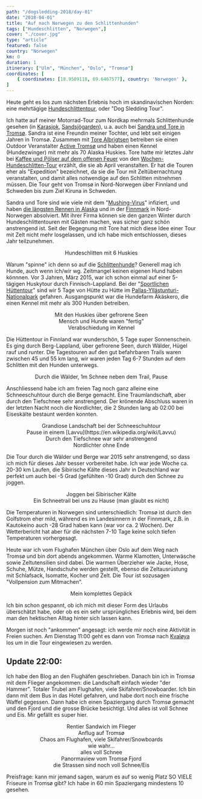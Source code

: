 ```yaml
---
path: "/dogsledding-2018/day-01"
date: "2018-04-01"
title: "Auf nach Norwegen zu den Schlittenhunden"
tags: ["Hundeschlitten", "Norwegen",]
cover: "./cover.jpg"
type: "article"
featured: false
country: "Norwegen"
km: 0
duration: 1
itinerary: ["Ulm", "München", "Oslo", "Tromsø"]
coordinates: [
    { coordinates: [18.9509118, 69.6467577], country: 'Norwegen' },
]
---
```


Heute geht es los zum nächsten Erlebnis hoch im skandinavischen Norden: eine mehrtägige [Hundeschlittentour](https://de.wikipedia.org/wiki/Hundeschlitten), oder "Dog Sledding Tour".

Ich hatte auf meiner Motorrad-Tour zum Nordkap mehrmals Schlittenhunde gesehen (in [Karasjok](https://jochenontour.blogspot.no/2017/06/tag-11-im-herzen-von-sami-lappland.html), [Sandsjögarden](https://jochenontour.blogspot.no/2017/06/tag-13-auf-der-e45-lappland-verlassen.html)), u.a. auch bei [Sandra und Tore in Tromsø](https://jochenontour.blogspot.no/2017/06/tag-08-uber-bardufoss-nach-tromso-zu.html). Sandra ist eine Freundin meiner Tochter, und lebt seit einigen Jahren in Tromsø. Zusammen mit [Tore Albrigtsen](https://no.wikipedia.org/wiki/Tore_Albrigtsen) betreiben sie einen Outdoor Veranstalter [Active Tromsø](https://www.activetromso.no/) und haben einen Kennel (Hundezwinger) mit mehr als 70 Alaska Huskies. Tore hatte mir letztes Jahr bei [Kaffee und Pölser auf dem offenen Feuer](https://1.bp.blogspot.com/-4hdsu4hdzkY/WTpc0cg7eqI/AAAAAAAAk6A/hd3qxzMzZU4eD9A_k0xG5vRKdwOZqQn7ACKgB/s1600/IMG_2467.JPG) von den [Wochen-Hundeschlitten-Tour](https://activetromso.no/dog-sledding/one-week-of-active-dog-sledding/) erzählt, die sie ab April veranstalten. Er hat die Touren eher als "Expedition" bezeichnet, da sie die Tour mit Zeltübernachtung veranstalten, und damit alles notwendige auf den Schlitten mitnehmen müssen. Die Tour geht von Tromsø in Nord-Norwegen über Finnland und Schweden bis zum Ziel Kiruna in Schweden.

Sandra und Tore sind wie viele mit dem "[Mushing-Virus](https://en.wikipedia.org/wiki/Mushing)" infiziert, und haben [die längsten Rennen in Alaska](https://www.activetromso.no/about-active-tromso/) und in der [Finnmark](http://www.finnmarkslopet.no/) in Nord-Norwegen absolviert. Mit ihrer Firma können sie den ganzen Winter durch Hundeschlittentouren mit Gästen machen, was sicher ganz schön anstrengend ist. Seit der Begegnung mit Tore hat mich diese Idee einer Tour mit Zelt nicht mehr losgelassen, und ich habe mich entschlossen, dieses Jahr teilzunehmen.

<rehype-image src="husky-dog-sledding-luxury-tourism-winter-trip-active-tromso-square-1.jpg"><center>Hundeschlitten mit 6 Huskies</center></rehype-image>

Warum "spinne" ich denn so auf die [Schlittenhunde](https://de.wikipedia.org/wiki/Schlittenhund)? Generell mag ich Hunde, auch wenn ich/wir wg. Zeitmangel keinen eigenen Hund haben könnnen. Vor 3 Jahren, März 2015, war ich schon einmal auf einer 5-tägigen Huskytour durch Finnisch-Lappland. Bei der "[Sportlichen Hüttentour](https://www.huskytrack.de/index.html)" sind wir 5 Tage von Hütte zu Hütte im [Pallas-Yllästunturi-Nationalpark](https://www.google.com/maps/place/Pallas-Yll%C3%A4stunturi+National+Park/@68.109692,23.4911794,8z/data=!4m5!3m4!1s0x45d2262f76f9400f:0xde3268801bd987de!8m2!3d67.9669076!4d24.132843) gefahren. Ausgangspunkt war die Hundefarm Äkäskero, die einen Kennel mit mehr als 300 Hunden betreiben.

<photo-composition>
<rehype-image src="Huskytour-2015-170.jpg"><center>Mit den Huskies über gefrorene Seen</center></rehype-image>
<rehype-image src="20150312_142208_Urlaub-Lappland.jpg"><center>Mensch und Hunde waren "fertig"</center></rehype-image>
<rehype-image src="20150316_142722_Urlaub-Lappland.jpg"><center>Verabschiedung im Kennel</center></rehype-image>
</photo-composition>

Die Hüttentour in Finnland war wunderschön, 5 Tage super Sonnenschein. Es ging durch Berg-Lappland, über gefrorene Seen, durch Wälder, Hügel rauf und runter. Die Tagestouren auf den gut befahrbaren Trails waren zwischen 45 und 55 km lang, wir waren jeden Tag 6-7 Stunden auf dem Schlitten mit den Hunden unterwegs.

<rehype-image src="20150315_131359_Urlaub-Lappland.jpg"><center>Durch die Wälder, 1m Schnee neben dem Trail, Pause</center></rehype-image>

Anschliessend habe ich am freien Tag noch ganz alleine eine Schneeschuhtour durch die Berge gemacht. Eine Traumlandschaft, aber durch den Tiefschnee sehr anstrengend. Der krönende Abschluss waren in der letzten Nacht noch die Nordlichter, die 2 Stunden lang ab 02:00 bei Eiseskälte bestaunt werden konnten.

<photo-composition>
<rehype-image src="20150317_112933_Urlaub-Lappland.jpg"><center>Grandiose Landschaft bei der Schneeschuhtour</center></rehype-image>
<rehype-image src="20150317_130034_Urlaub-Lappland.jpg"><center>Pause in einem [Lavvu](https://en.wikipedia.org/wiki/Lavvu)</center></rehype-image>
<rehype-image src="20150317_131128_Urlaub-Lappland.jpg"><center>Durch den Tiefschnee war sehr anstrengend</center></rehype-image>
<rehype-image src="20150318_011959_Urlaub-Lappland.jpg"><center>Nordlichter ohne Ende</center></rehype-image>
</photo-composition>

Die Tour durch die Wälder und Berge war 2015 sehr anstrengend, so dass ich mich für dieses Jahr besser vorbereitet habe. Ich war jede Woche ca. 20-30 km Laufen, die Sibirische Kälte dieses Jahr in Deutschland war perfekt um auch bei -5 Grad (gefühlten -10 Grad) durch den Schnee zu joggen.

<photo-composition>
<rehype-image src="IMG_0068.jpg"><center>Joggen bei Sibirischer Kälte</center></rehype-image>
<rehype-image src="IMG_0062.jpg"><center>Ein Schneetrail bei uns zu Hause (man glaubt es nicht)</center></rehype-image>
</photo-composition>

Die Temperaturen in Norwegen sind unterschiedlich: Tromsø ist durch den Golfstrom eher mild, während es im Landesinnern in der Finnmark, z.B. in Kautokeino auch -28 Grad haben kann (war vor ca. 2 Wochen). Der Wetterbericht hat aber für die nächsten 7-10 Tage keine solch tiefen Temperaturen vorhergesagt.

<photo-composition>
<rehype-image src="IMG_0208.PNG"><center></center></rehype-image>
</photo-composition>

Heute war ich vom Flughafen München über Oslo auf dem Weg nach Tromsø und bin dort abends angekommen. Warme Klamotten, Unterwäsche sowie Zeltutensilien sind dabei. Die warmen Überzieher wie Jacke, Hose, Schuhe, Mütze, Handschuhe werden gestellt, ebenso die Zeltausrüstung mit Schlafsack, Isomatte, Kocher und Zelt. Die Tour ist sozusagen "Vollpension zum Mitmachen".

<rehype-image src="IMG_0266.JPG"><center>Mein komplettes Gepäck </center></rehype-image>

Ich bin schon gespannt, ob ich mich mit dieser Form des Urlaubs überschätzt habe, oder ob es ein sehr ursprüngliches Erlebnis wird, bei dem man den hektischen Alltag hinter sich lassen kann.

Morgen ist noch "ankommen" angesagt: ich werde mir noch eine Aktivität in Freien suchen. Am Dienstag 11:00 geht es dann von Tromsø nach [Kvaløya](https://en.wikipedia.org/wiki/Kval%C3%B8ya_(Troms%C3%B8)) los um in die Tour eingewiesen zu werden.

## Update 22:00:

Ich habe den Blog an den Flughäfen geschrieben. Danach bin ich in Tromsø mit dem Flieger angekommen: die Landschaft einfach wieder "der Hammer". Totaler Trubel am Flughafen, viele Skifahrer/Snowboarder. Ich bin dann mit dem Bus in das Hotel gefahren, und habe dort noch eine frische Waffel gegessen. Dann habe ich einen Spaziergang durch Tromsø gemacht und den Fjord und die grosse Brücke besichtigt. Und alles ist voll Schnee und Eis. Mir gefällt es super hier.

<photo-composition>
<rehype-image src="IMG_0335.JPG"><center>Rentier Sandwich im Flieger</center></rehype-image>
<rehype-image src="IMG_0345.JPG"><center>Anflug auf Tromsø</center></rehype-image>
<rehype-image src="Flughafen.png"><center>Chaos am Flughafen, viele Skifahrer/Snowboards</center></rehype-image>
<rehype-image src="IMG_0357.JPG"><center>wie wahr...</center></rehype-image>
<rehype-image src="IMG_0363.JPG"><center>alles voll Schnee</center></rehype-image>
<rehype-image src="IMG_0368.JPG"><center>Panormaview vom Tromsø Fjord</center></rehype-image>
<rehype-image src="IMG_0371.JPG"><center>die Strassen sind noch voll Schnee/Eis</center></rehype-image>
</photo-composition>

Preisfrage: kann mir jemand sagen, warum es auf so wenig Platz SO VIELE Friseure in Tromsø gibt? Ich habe in 60 min Spaziergang mindestens 10 gesehen.
